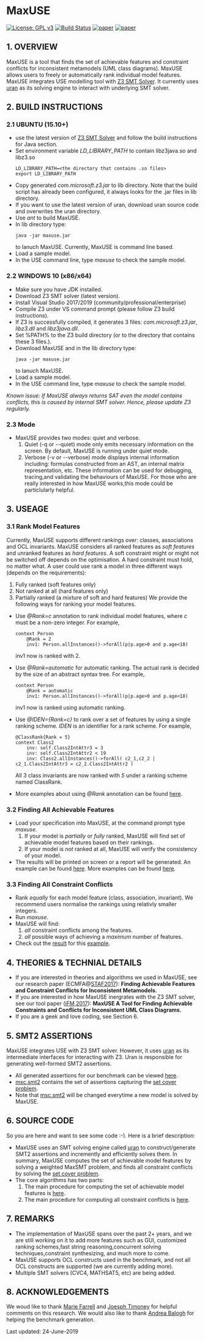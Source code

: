 # MaxUSE
[![License: GPL v3](https://img.shields.io/badge/License-GPL%20v3-blue.svg)](http://www.gnu.org/licenses/gpl-3.0) [![Build Status](https://travis-ci.org/classicwuhao/maxuse.svg?branch=master)](https://travis-ci.org/classicwuhao/maxuse) [![paper](https://img.shields.io/badge/paper(preprint)-ecmfa%202017-f39C12.svg)](http://www.cs.nuim.ie/~haowu/pubs/ECMFA2017/ecmfa.pdf) [![paper](https://img.shields.io/badge/paper(preprint)-iFM%202017-orange.svg)](http://www.cs.nuim.ie/~haowu/pubs/iFM2017/paper.pdf)

## 1. OVERVIEW
MaxUSE is a tool that finds the set of achievable features and constraint conflicts for inconsistent metamodels (UML class diagrams). MaxUSE allows users to freely or automatically rank individual model features. MaxUSE integrates USE modelling tool with [Z3 SMT Solver](https://github.com/Z3Prover/z3). It currently uses [uran](https://github.com/classicwuhao/uran) as its solving engine to interact with underlying SMT solver.

## 2. BUILD INSTRUCTIONS
### 2.1 UBUNTU (15.10+)
* use the latest version of [Z3 SMT Solver](https://github.com/Z3Prover/z3) and follow the build instructions for Java section.
* Set environment variable *LD_LIBRARY_PATH* to contain libz3java.so and libz3.so
	```
	LD_LIBRARY_PATH=<the directory that contains .so files>
	export LD_LIBRARY_PATH
	```
* Copy generated *com.microsoft.z3.jar* to lib directory. Note that the build script has already been configured, it always looks for the .jar files in lib directory.
* If you want to use the latest version of uran, download uran source code and overwrites the uran directory.
* Use *ant* to build MaxUSE.
* In lib directory type:
	```
	java -jar maxuse.jar
	```  
	to lanuch MaxUSE. Currently, MaxUSE is command line based.
* Load a sample model.
* In the USE command line, type *maxuse* to check the sample model.

### 2.2 WINDOWS 10 (x86/x64)
* Make sure you have JDK installed. 
* Download Z3 SMT solver (latest version).
* Install Visual Studio 2017/2019 (community/professional/enterprise)
* Compile Z3 under VS command prompt (please follow Z3 build instructions).
* If Z3 is successfully compiled, it generates 3 files: *com.microsoft.z3.jar*, *libz3.dll* and *libz3java.dll*.
* Set %PATH% to the Z3 build directory (or to the directory that contains these 3 files.).
* Download MaxUSE and in the lib directory type:
	```
	java -jar maxuse.jar
	```  
	to lanuch MaxUSE.
* Load a sample model.
* In the USE command line, type *maxuse* to check the sample model.

*Known issue: If MaxUSE always returns SAT even the model contains conflicts, this is caused by internal SMT solver. Hence, please update Z3 regularly.*

### 2.3 Mode
* MaxUSE provides two modes: quiet and verbose. 
	1. Quiet (-q or --quiet) mode only emits necessary information on the screen. By default, MaxUSE is running under quiet mode.
	2. Verbose (-v or --verbose) mode displays internal information including: formulas constructed from an AST, an internal matrix representation, etc. These information can be used for debugging, tracing,and validating the behaviours of MaxUSE. For those who are really interested in how MaxUSE works,this mode could be particlularly helpful.

## 3. USEAGE

### 3.1 Rank Model Features
Currently, MaxUSE supports different rankings over: classes, associations and OCL invariants. MaxUSE considers all ranked features as *soft features* and unranked features as *hard features*. A soft constraint might or might not be switched off depends on the optimisation. A hard constraint must hold, no matter what. A user could use rank a model in three different ways (depends on the requirements):
  1. Fully ranked (soft features only)
  2. Not ranked at all (hard features only) 
  3. Partially ranked (a mixture of soft and hard features)
We provide the following ways for ranking your model features.
* Use *@Rank=c* annotation to rank individual model features, where *c* must be a non-zero integer. For example,
	```
	context Person
		@Rank = 2 
		inv1: Person.allInstances()->forAll(p|p.age>0 and p.age<18)
	```
	inv1 now is ranked with 2.
	
* Use *@Rank=automatic* for automatic ranking. The actual rank is decided by the size of an abstract syntax tree. For example,
	```
	context Person
		@Rank = automatic
		inv1: Person.allInstances()->forAll(p|p.age>0 and p.age<18)
	```
	inv1 now is ranked using automatic ranking.	
	
* Use *@IDEN={Rank=c}* to rank over a set of features by using a single ranking scheme. *IDEN* is an identifier for a rank scheme. For example, 
	```
	@ClassRank{Rank = 5}
	context Class2
		inv: self.Class2IntAttr3 = 3
		inv: self.Class2IntAttr2 < 19
		inv: Class2.allInstances()->forAll( c2_1,c2_2 | c2_1.Class2IntAttr3 = c2_2.Class2IntAttr2 ) 
	```	
	All 3 class invariants are now ranked with *5* under a ranking scheme named ClassRank.
	
* More examples about using *@Rank* annotation can be found [here](maxuse_examples/).

### 3.2 Finding All Achievable Features
* Load your specification into MaxUSE, at the command prompt type *maxuse*.
	1. If your model is *partially* or *fully* ranked, MaxUSE will find set of achievable model features based on their rankings.
	2. If your model is *not* ranked at all, MaxUSE will verify the consistency of your model.
* The results will be printed on screen or a report will be generated. An example can be found [here](http://htmlpreview.github.io/?https://github.com/classicwuhao/maxuse/blob/master/lib/html/UNIVERSITY.html). More examples can be found [here](lib/html/).

### 3.3 Finding All Constraint Conflicts
* Rank *equally* for each model feature (class, association, invariant). We recommend users normalise the rankings using relativly smaller integers.
* Run *maxuse*.
* MaxUSE will find:
   1. *all* constraint conflicts among the features.
   2. *all* possible ways of achieving a *maximum* number of features. 
* Check out the [result](http://htmlpreview.github.io/?https://github.com/classicwuhao/maxuse/blob/master/lib/html/DisjointSubclasses.html) for this [example](https://github.com/classicwuhao/maxuse/blob/master/maxuse_examples/benchmark/GroupA/DisjointSubclasses_weight_equal.use).

## 4. THEORIES & TECHNIAL DETAILS
* If you are interested in theories and algorithms we used in MaxUSE, see our research paper (ECMFA@[STAF2017](http://www.informatik.uni-marburg.de/staf2017/)): **Finding Achievable Features and Constraint Conflicts for Inconsistent Metamodels.**
* If you are interested in how MaxUSE inergrates with the Z3 SMT solver, see our tool paper ([iFM 2017](http://ifm2017.di.unito.it/)): **MaxUSE A Tool for Finding Achievable Constraints and Conflicts for Inconsistent UML Class Diagrams.**
* If you are a geek and love coding, see Section 6.
   		   
## 5. SMT2 ASSERTIONS
MaxUSE integrates USE with Z3 SMT solver. However, it uses [uran](https://github.com/classicwuhao/uran) as its intermediate interfaces for interacting with Z3. Uran is responsible for generating well-formed SMT2 assertions.
* All generated assertions for our benchmark can be viewed [here](maxuse_examples/benchmark/smt2).
* [msc.smt2](maxuse_examples/benchmark/smt2/msc.smt2) contains the set of assertions capturing the [set cover problem](https://en.wikipedia.org/wiki/Set_cover_problem).
* Note that [msc.smt2](maxuse_examples/benchmark/smt2/msc.smt2) will be changed everytime a new model is solved by MaxUSE.

## 6. SOURCE CODE
So you are here and want to see some code :-). Here is a brief description: 
* MaxUSE uses an SMT solving engine called [uran](https://github.com/classicwuhao/uran) to construct/generate SMT2 assertions and incremently and efficiently solves them. In summary, MaxUSE computes the set of achievable model features by solving a weighted MaxSMT problem, and finds all constraint conflicts by solving the [set cover problem](https://en.wikipedia.org/wiki/Set_cover_problem).
* The core algorithms has two parts:
	1. The main procedure for computing the set of achievable model features is [here](src/main/org/tzi/use/uran/visitor).
	2. The main procedure for computing all constraint conflicts is [here](src/main/org/tzi/use/uran/msc).

## 7. REMARKS
* The implementation of MaxUSE spans over the past 2+ years, and we are still working on it to add more features such as GUI, customized ranking schemes,fast string reasoning,concurrent solving techniques,constraint synthesizing, and much more to come.
* MaxUSE supports OCL constructs used in the benchmark, and not all OCL constructs are supported (we are currently adding more). 
* Multiple SMT solvers (CVC4, MATHSAT5, etc) are being added.

## 8. ACKNOWLEDGEMENTS
We woud like to thank [Marie Farrell](https://github.com/mariefarrell) and [Joesph Timoney](https://github.com/ArpSolina) for helpful comments on this research. We would also like to thank [Andrea Balogh](https://github.com/baloghAndi) for helping the benchmark generation.

Last updated: 24-June-2019
